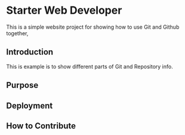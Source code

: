 # Starter Web Developer

This is a simple website project for showing how to use Git and Github together,

## Introduction

This is example is to show different parts of Git and Repository info.

## Purpose

## Deployment

## How to Contribute